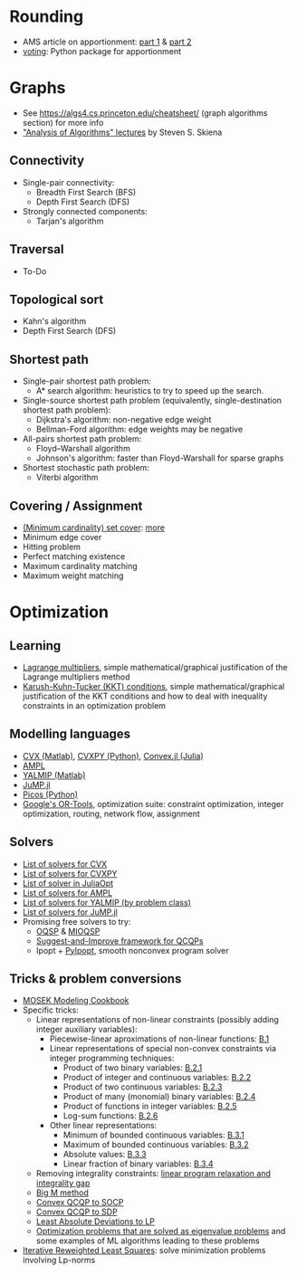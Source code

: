 # Rounding
- AMS article on apportionment: [part 1](http://www.ams.org/publicoutreach/feature-column/fcarc-apportion1) & [part 2](http://www.ams.org/publicoutreach/feature-column/fcarc-apportionii1)
- [voting](https://github.com/crflynn/voting): Python package for apportionment 

# Graphs
- See https://algs4.cs.princeton.edu/cheatsheet/ (graph algorithms section) for more info
- ["Analysis of Algorithms" lectures](https://www3.cs.stonybrook.edu/~skiena/373/videos/) by Steven S. Skiena

## Connectivity
- Single-pair connectivity:
  - Breadth First Search (BFS)
  - Depth First Search (DFS)
- Strongly connected components:
  - Tarjan's algorithm
  
## Traversal
- To-Do

## Topological sort
- Kahn's algorithm
- Depth First Search (DFS)

## Shortest path
- Single-pair shortest path problem:
  - A* search algorithm: heuristics to try to speed up the search.
- Single-source shortest path problem (equivalently, single-destination shortest path problem): 
  - Dijkstra's algorithm: non-negative edge weight
  - Bellman-Ford algorithm: edge weights may be negative
- All-pairs shortest path problem:
  - Floyd–Warshall algorithm
  - Johnson's algorithm: faster than Floyd-Warshall for sparse graphs
- Shortest stochastic path problem:
  - Viterbi algorithm

## Covering / Assignment
- [(Minimum cardinality) set cover](https://en.wikipedia.org/wiki/Set_cover_problem): [more](https://jeremykun.com/2015/05/04/the-many-faces-of-set-cover/)
- Minimum edge cover
- Hitting problem
- Perfect matching existence
- Maximum cardinality matching
- Maximum weight matching


# Optimization
## Learning
- [Lagrange multipliers](http://www.onmyphd.com/?p=lagrange.multipliers), simple mathematical/graphical justification of the Lagrange multipliers method
- [Karush-Kuhn-Tucker (KKT) conditions](http://www.onmyphd.com/?p=kkt.karush.kuhn.tucker), simple mathematical/graphical justification of the KKT conditions and how to deal with inequality constraints in an optimization problem

## Modelling languages
- [CVX (Matlab)](http://cvxr.com/cvx/), [CVXPY (Python)](http://www.cvxpy.org/en/latest/), [Convex.jl (Julia)](https://convexjl.readthedocs.io/en/latest/)
- [AMPL](https://ampl.com/)
- [YALMIP (Matlab)](https://yalmip.github.io/)
- [JuMP.jl](http://www.juliaopt.org/JuMP.jl/latest/)
- [Picos (Python)](http://picos.zib.de/index.html)
- [Google's OR-Tools](https://developers.google.com/optimization), optimization suite: constraint optimization, integer optimization, routing, network flow, assignment 

## Solvers
- [List of solvers for CVX](http://cvxr.com/cvx/doc/solver.html)
- [List of solvers for CVXPY](http://www.cvxpy.org/en/latest/tutorial/advanced/#choosing-a-solver)
- [List of solver in JuliaOpt](http://www.juliaopt.org/)
- [List of solvers for AMPL](https://ampl.com/products/solvers/all-solvers-for-ampl/)
- [List of solvers for YALMIP (by problem class)](https://yalmip.github.io/allsolvers/)
- [List of solvers for JuMP.jl](http://www.juliaopt.org/JuMP.jl/latest/installation.html#Getting-Solvers-1)
- Promising free solvers to try:
  - [OQSP](http://osqp.readthedocs.io/en/latest/) & [MIOQSP](https://github.com/oxfordcontrol/miosqp)
  - [Suggest-and-Improve framework for QCQPs](https://github.com/cvxgrp/qcqp)
  - Ipopt + [PyIpopt](https://github.com/xuy/pyipopt), smooth nonconvex program solver
  
## Tricks & problem conversions
- [MOSEK Modeling Cookbook](https://docs.mosek.com/modeling-cookbook/index.html)
- Specific tricks:
  - Linear representations of non-linear constraints (possibly adding integer auxiliary variables):
    - Piecewise-linear aproximations of non-linear functions: [B.1](http://www.optimization-online.org/DB_FILE/2020/07/7907.pdf)
    - Linear representations of special non-convex constraints via integer programming techniques:
      - Product of two binary variables: [B.2.1](http://www.optimization-online.org/DB_FILE/2020/07/7907.pdf)
      - Product of integer and continuous variables: [B.2.2](http://www.optimization-online.org/DB_FILE/2020/07/7907.pdf)
      - Product of two continuous variables: [B.2.3](http://www.optimization-online.org/DB_FILE/2020/07/7907.pdf)
      - Product of many (monomial) binary variables: [B.2.4](http://www.optimization-online.org/DB_FILE/2020/07/7907.pdf)
      - Product of functions in integer variables: [B.2.5](http://www.optimization-online.org/DB_FILE/2020/07/7907.pdf)
      - Log-sum functions: [B.2.6](http://www.optimization-online.org/DB_FILE/2020/07/7907.pdf)
    - Other linear representations:
      - Minimum of bounded continuous variables: [B.3.1](http://www.optimization-online.org/DB_FILE/2020/07/7907.pdf)
      - Maximum of bounded continuous variables: [B.3.2](http://www.optimization-online.org/DB_FILE/2020/07/7907.pdf)
      - Absolute values: [B.3.3](http://www.optimization-online.org/DB_FILE/2020/07/7907.pdf)
      - Linear fraction of binary variables: [B.3.4](http://www.optimization-online.org/DB_FILE/2020/07/7907.pdf) 
  - Removing integrality constraints: [linear program relaxation and integrality gap](https://en.wikipedia.org/wiki/Linear_programming_relaxation)
  - [Big M method](https://en.wikipedia.org/wiki/Big_M_method)
  - [Convex QCQP to SOCP](https://math.stackexchange.com/questions/1330896/can-a-convex-qcqp-with-an-additional-linear-constraint-be-converted-into-a-socp)
  - [Convex QCQP to SDP](https://mathoverflow.net/questions/58383/complexity-of-convex-quadratically-constrained-quadratic-programming-qcqp) 
  - [Least Absolute Deviations to LP](https://en.wikipedia.org/wiki/Least_absolute_deviations#Solving_using_linear_programming)
  - [Optimization problems that are solved as eigenvalue problems](https://arxiv.org/pdf/1903.11240.pdf) and some examples of ML algorithms leading to these problems
- [Iterative Reweighted Least Squares](https://cnx.org/contents/krkDdys0@12/Iterative-Reweighted-Least-Squares): solve minimization problems involving Lp-norms
  
